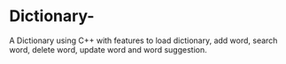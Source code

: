 # Dictionary-
A Dictionary using C++ with features to load dictionary, add word, search word, delete word, update word and word suggestion.
